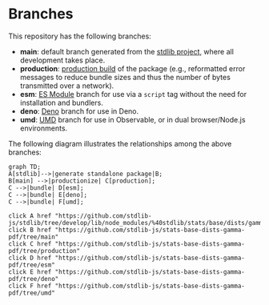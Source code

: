 <!--

@license Apache-2.0

Copyright (c) 2022 The Stdlib Authors.

Licensed under the Apache License, Version 2.0 (the "License");
you may not use this file except in compliance with the License.
You may obtain a copy of the License at

    http://www.apache.org/licenses/LICENSE-2.0

Unless required by applicable law or agreed to in writing, software
distributed under the License is distributed on an "AS IS" BASIS,
WITHOUT WARRANTIES OR CONDITIONS OF ANY KIND, either express or implied.
See the License for the specific language governing permissions and
limitations under the License.

-->

# Branches

This repository has the following branches:

-   **main**: default branch generated from the [stdlib project][stdlib-url], where all development takes place.
-   **production**: [production build][production-url] of the package (e.g., reformatted error messages to reduce bundle sizes and thus the number of bytes transmitted over a network).
-   **esm**: [ES Module][esm-url] branch for use via a `script` tag without the need for installation and bundlers.
-   **deno**: [Deno][deno-url] branch for use in Deno.
-   **umd**: [UMD][umd-url] branch for use in Observable, or in dual browser/Node.js environments.

The following diagram illustrates the relationships among the above branches:

```mermaid
graph TD;
A[stdlib]-->|generate standalone package|B;
B[main] -->|productionize| C[production];
C -->|bundle| D[esm];
C -->|bundle| E[deno];
C -->|bundle| F[umd];

click A href "https://github.com/stdlib-js/stdlib/tree/develop/lib/node_modules/%40stdlib/stats/base/dists/gamma/pdf"
click B href "https://github.com/stdlib-js/stats-base-dists-gamma-pdf/tree/main"
click C href "https://github.com/stdlib-js/stats-base-dists-gamma-pdf/tree/production"
click D href "https://github.com/stdlib-js/stats-base-dists-gamma-pdf/tree/esm"
click E href "https://github.com/stdlib-js/stats-base-dists-gamma-pdf/tree/deno"
click F href "https://github.com/stdlib-js/stats-base-dists-gamma-pdf/tree/umd"
```

[stdlib-url]: https://github.com/stdlib-js/stdlib/tree/develop/lib/node_modules/%40stdlib/stats/base/dists/gamma/pdf
[production-url]: https://github.com/stdlib-js/stats-base-dists-gamma-pdf/tree/production
[deno-url]: https://github.com/stdlib-js/stats-base-dists-gamma-pdf/tree/deno
[umd-url]: https://github.com/stdlib-js/stats-base-dists-gamma-pdf/tree/umd
[esm-url]: https://github.com/stdlib-js/stats-base-dists-gamma-pdf/tree/esm